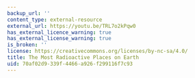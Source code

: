 ```yaml
---
backup_url: ''
content_type: external-resource
external_url: https://youtu.be/TRL7o2kPqw0
has_external_licence_warning: true
has_external_license_warning: true
is_broken: ''
license: https://creativecommons.org/licenses/by-nc-sa/4.0/
title: The Most Radioactive Places on Earth
uid: 70af02d9-339f-4466-a926-f299116f7c93
---
```

